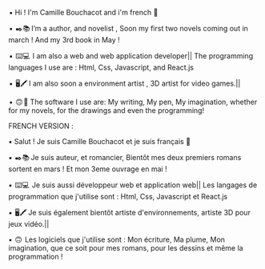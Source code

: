  
 ▪️ Hi ! I'm Camille Bouchacot and i'm french 👋

 ▪️  ✒️📚  I’m a author, and novelist , Soon my first two novels coming out in march ! And my 3rd book in May !
 
 ▪️  ⌨️💻  I am also a web and web application developer|| The programming languages I use are : Html, Css, Javascript, and React.js
 
 ▪️  🖥️🖍️  I am also soon a environment artist , 3D artist for video games.||
 
 ▪️  🙃 🧰   The software I use are: My writing, My pen, My imagination, whether for my novels, for the drawings and even the programming! 


FRENCH VERSION : 

▪️ Salut ! Je suis Camille Bouchacot et je suis français 👋

▪️  ✒️📚  Je suis auteur, et romancier, Bientôt mes deux premiers romans sortent en mars ! Et mon 3eme ouvrage en mai !
 
▪️  ⌨️💻  Je suis aussi développeur web et application web|| Les langages de programmation que j'utilise sont : Html, Css, Javascript et React.js
 
▪️  🖥️🖍️  Je suis également bientôt artiste d'environnements, artiste 3D pour jeux vidéo.||
 
▪️  🙃  Les logiciels que j'utilise sont : Mon écriture, Ma plume, Mon imagination, que ce soit pour mes romans, pour les dessins et même la programmation !
